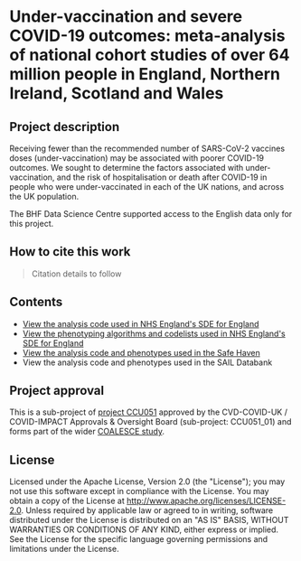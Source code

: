 # Under-vaccination and severe COVID-19 outcomes: meta-analysis of national cohort studies of over 64 million people in England, Northern Ireland, Scotland and Wales

## Project description

Receiving fewer than the recommended number of SARS-CoV-2 vaccines doses (under-vaccination) may be associated with poorer COVID-19 outcomes. We sought to determine the factors associated with under-vaccination, and the risk of hospitalisation or death after COVID-19 in people who were under-vaccinated in each of the UK nations, and across the UK population.

The BHF Data Science Centre supported access to the English data only for this project.

## How to cite this work
> Citation details to follow

## Contents

* [View the analysis code used in NHS England's SDE for England](https://github.com/BHFDSC/CCU051_01/tree/main/code)
* [View the phenotyping algorithms and codelists used in NHS England's SDE for England](https://github.com/BHFDSC/CCU051_01/tree/main/phenotypes)
* [View the analysis code and phenotypes used in the Safe Haven](https://github.com/HDRUK/COALESCE)
* View the analysis code and phenotypes used in the SAIL Databank

## Project approval

This is a sub-project of [project CCU051](https://github.com/BHFDSC/CCU051) approved by the CVD-COVID-UK / COVID-IMPACT Approvals & Oversight Board (sub-project: CCU051_01) and forms part of the wider [COALESCE study](https://www.hdruk.ac.uk/projects/coalesce/).

## License

Licensed under the Apache License, Version 2.0 (the "License"); you may not use this software except in compliance with the License. You may obtain a copy of the License at http://www.apache.org/licenses/LICENSE-2.0. Unless required by applicable law or agreed to in writing, software distributed under the License is distributed on an "AS IS" BASIS, WITHOUT WARRANTIES OR CONDITIONS OF ANY KIND, either express or implied. See the License for the specific language governing permissions and limitations under the License.
